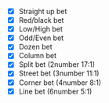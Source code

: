 - [x] Straight up bet
- [x] Red/black bet
- [x] Low/High bet
- [x] Odd/Even bet
- [x] Dozen bet
- [x] Column bet
- [x] Split bet (2number 17:1)
- [x] Street bet (3number 11:1)
- [x] Corner bet (4number 8:1)
- [x] Line bet (6number 5:1)